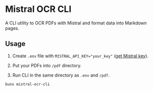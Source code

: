 # Mistral OCR CLI

A CLI utility to OCR PDFs with Mistral and format data into Markdown pages.

## Usage

1. Create `.env` file with `MISTRAL_API_KEY="your_key"` ([get Mistral key](https://console.mistral.ai/)).

2. Put your PDFs into `/pdf` directory.

3. Run CLI in the same directory as `.env` and `/pdf`.

```bash
bunx mistral-ocr-cli
```
